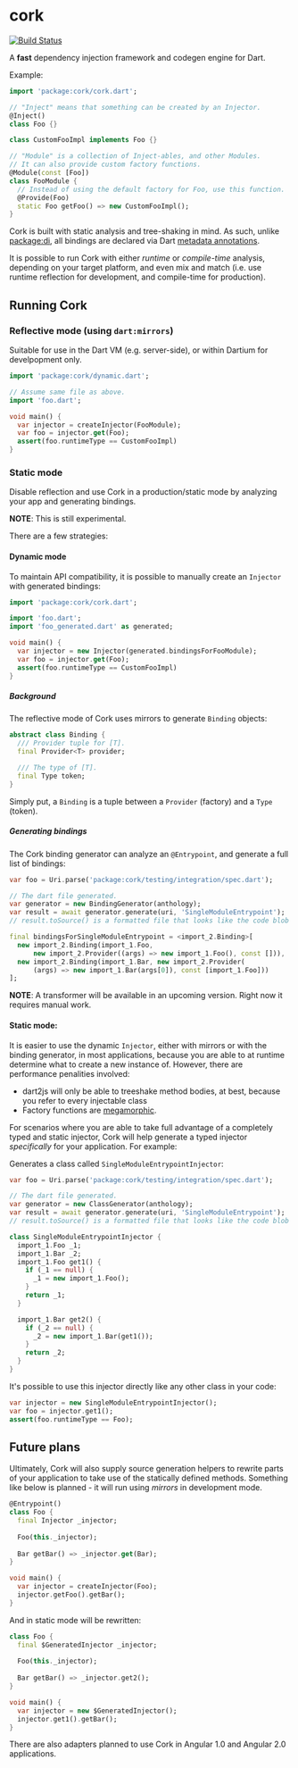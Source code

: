 # cork

[![Build Status](https://drone.io/github.com/matanlurey/cork/status.png)](https://drone.io/github.com/matanlurey/cork/latest)

A **fast** dependency injection framework and codegen engine for Dart.

Example:

```dart
import 'package:cork/cork.dart';

// "Inject" means that something can be created by an Injector.
@Inject()
class Foo {}

class CustomFooImpl implements Foo {}

// "Module" is a collection of Inject-ables, and other Modules.
// It can also provide custom factory functions.
@Module(const [Foo])
class FooModule {
  // Instead of using the default factory for Foo, use this function.
  @Provide(Foo)
  static Foo getFoo() => new CustomFooImpl();
}
```

Cork is built with static analysis and tree-shaking in mind. As such, unlike [package:di](https://pub.dartlang.org/packages/di), all bindings are declared via Dart [metadata annotations](https://www.dartlang.org/docs/dart-up-and-running/ch02.html#metadata).

It is possible to run Cork with either _runtime_ or _compile-time_ analysis, depending on your target platform, and even mix and match (i.e. use runtime reflection for development, and compile-time for production).

## Running Cork

### Reflective mode (using `dart:mirrors`)
Suitable for use in the Dart VM (e.g. server-side), or within Dartium for develpopment only.

```dart
import 'package:cork/dynamic.dart';

// Assume same file as above.
import 'foo.dart';

void main() {
  var injector = createInjector(FooModule);
  var foo = injector.get(Foo);
  assert(foo.runtimeType == CustomFooImpl)
}
```

### Static mode
Disable reflection and use Cork in a production/static mode by analyzing your app and generating bindings.

**NOTE**: This is still experimental.

There are a few strategies:

#### Dynamic mode

To maintain API compatibility, it is possible to manually create an `Injector` with generated bindings:

```dart
import 'package:cork/cork.dart';

import 'foo.dart';
import 'foo_generated.dart' as generated;

void main() {
  var injector = new Injector(generated.bindingsForFooModule);
  var foo = injector.get(Foo);
  assert(foo.runtimeType == CustomFooImpl)
}
```

##### Background

The reflective mode of Cork uses mirrors to generate `Binding` objects:

```dart
abstract class Binding {
  /// Provider tuple for [T].
  final Provider<T> provider;

  /// The type of [T].
  final Type token;
}
```

Simply put, a `Binding` is a tuple between a `Provider` (factory) and a `Type` (token).

##### Generating bindings

The Cork binding generator can analyze an `@Entrypoint`, and generate a full list of bindings:

```dart
var foo = Uri.parse('package:cork/testing/integration/spec.dart');

// The dart file generated.
var generator = new BindingGenerator(anthology);
var result = await generator.generate(uri, 'SingleModuleEntrypoint');
// result.toSource() is a formatted file that looks like the code blob below.
```

```dart
final bindingsForSingleModuleEntrypoint = <import_2.Binding>[
  new import_2.Binding(import_1.Foo,
      new import_2.Provider((args) => new import_1.Foo(), const [])),
  new import_2.Binding(import_1.Bar, new import_2.Provider(
      (args) => new import_1.Bar(args[0]), const [import_1.Foo]))
];
```

**NOTE**: A transformer will be available in an upcoming version. Right now it requires manual work.

#### Static mode:


It is easier to use the dynamic `Injector`, either with mirrors or with the binding generator, in most applications, because you are able to at runtime determine what to create a new instance of. However, there are performance penalities involved:

- dart2js will only be able to treeshake method bodies, at best, because you refer to every injectable class
- Factory functions are [megamorphic](http://mrale.ph/blog/2015/01/11/whats-up-with-monomorphism.html).

For scenarios where you are able to take full advantage of a completely typed and static injector, Cork will help generate a typed injector *specifically* for your application. For example:

Generates a class called `SingleModuleEntrypointInjector`:

```dart
var foo = Uri.parse('package:cork/testing/integration/spec.dart');

// The dart file generated.
var generator = new ClassGenerator(anthology);
var result = await generator.generate(uri, 'SingleModuleEntrypoint');
// result.toSource() is a formatted file that looks like the code blob below.
```

```dart
class SingleModuleEntrypointInjector {
  import_1.Foo _1;
  import_1.Bar _2;
  import_1.Foo get1() {
    if (_1 == null) {
      _1 = new import_1.Foo();
    }
    return _1;
  }

  import_1.Bar get2() {
    if (_2 == null) {
      _2 = new import_1.Bar(get1());
    }
    return _2;
  }
}
```

It's possible to use this injector directly like any other class in your code:

```dart
var injector = new SingleModuleEntrypointInjector();
var foo = injector.get1();
assert(foo.runtimeType == Foo);
```

## Future plans

Ultimately, Cork will also supply source generation helpers to rewrite parts of your application to take use of the statically defined methods. Something like below is planned - it will run using *mirrors* in development mode.

```dart
@Entrypoint()
class Foo {
  final Injector _injector;
  
  Foo(this._injector);
  
  Bar getBar() => _injector.get(Bar);
}

void main() {
  var injector = createInjector(Foo);
  injector.getFoo().getBar();
}
```

And in static mode will be rewritten:

```dart
class Foo {
  final $GeneratedInjector _injector;
  
  Foo(this._injector);
  
  Bar getBar() => _injector.get2();
}

void main() {
  var injector = new $GeneratedInjector();
  injector.get1().getBar();
}
```

There are also adapters planned to use Cork in Angular 1.0 and Angular 2.0 applications.
